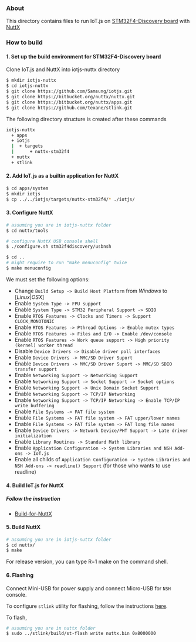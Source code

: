 ### About

This directory contains files to run IoT.js on
[STM32F4-Discovery board](http://www.st.com/content/st_com/en/products/evaluation-tools/product-evaluation-tools/mcu-eval-tools/stm32-mcu-eval-tools/stm32-mcu-discovery-kits/stm32f4discovery.html) with [NuttX](http://nuttx.org/)

### How to build

#### 1. Set up the build environment for STM32F4-Discovery board

Clone IoT.js and NuttX into iotjs-nuttx directory

```bash
$ mkdir iotjs-nuttx
$ cd iotjs-nuttx
$ git clone https://github.com/Samsung/iotjs.git
$ git clone https://bitbucket.org/nuttx/nuttx.git
$ git clone https://bitbucket.org/nuttx/apps.git
$ git clone https://github.com/texane/stlink.git
```

The following directory structure is created after these commands

```bash
iotjs-nuttx
  + apps
  + iotjs
  |  + targets
  |      + nuttx-stm32f4
  + nuttx
  + stlink
```

#### 2. Add IoT.js as a builtin application for NuttX

```bash
$ cd apps/system
$ mkdir iotjs
$ cp ../../iotjs/targets/nuttx-stm32f4/* ./iotjs/
```

#### 3. Configure NuttX

```bash
# assuming you are in iotjs-nuttx folder
$ cd nuttx/tools

# configure NuttX USB console shell
$ ./configure.sh stm32f4discovery/usbnsh

$ cd ..
# might require to run "make menuconfig" twice
$ make menuconfig
```

We must set the following options:

* Change `Build Setup -> Build Host Platform` from _Windows_ to [_Linux_|_OSX_]
* Enable `System Type -> FPU support`
* Enable `System Type -> STM32 Peripheral Support -> SDIO`
* Enable `RTOS Features -> Clocks and Timers -> Support CLOCK_MONOTONIC`
* Enable `RTOS Features -> Pthread Options -> Enable mutex types`
* Enable `RTOS Features -> Files and I/O -> Enable /dev/console`
* Enable `RTOS Features -> Work queue support -> High priority (kernel) worker thread`
* Disable `Device Drivers -> Disable driver poll interfaces`
* Enable `Device Drivers -> MMC/SD Driver Suport`
* Enable `Device Drivers -> MMC/SD Driver Suport -> MMC/SD SDIO transfer support`
* Enable `Networking Support -> Networking Support`
* Enable `Networking Support -> Socket Support -> Socket options`
* Enable `Networking Support -> Unix Domain Socket Support`
* Enable `Networking Support -> TCP/IP Networking`
* Enable `Networking Support -> TCP/IP Networking -> Enable TCP/IP write buffering`
* Enable `File Systems -> FAT file system`
* Enable `File Systems -> FAT file system -> FAT upper/lower names`
* Enable `File Systems -> FAT file system -> FAT long file names`
* Enable `Device Drivers -> Network Device/PHT Support -> Late driver initialization`
* Enable `Library Routines -> Standard Math library`
* Enable `Application Configuration -> System Libraries and NSH Add-ons -> IoT.js`
* Enable all childs of `Application Configuration -> System Libraries and NSH Add-ons -> readline() Support` (for those who wants to use readline)


#### 4. Build IoT.js for NuttX

##### Follow the instruction
* [Build-for-NuttX](../../docs/Build-for-NuttX.md)

#### 5. Build NuttX

```bash
# assuming you are in iotjs-nuttx folder
$ cd nuttx/
$ make
```
For release version, you can type R=1 make on the command shell.

#### 6. Flashing

Connect Mini-USB for power supply and connect Micro-USB for `NSH` console.

To configure `stlink` utility for flashing, follow the instructions [here](https://github.com/texane/stlink#build-from-sources).

To flash,
```bash
# assuming you are in nuttx folder
$ sudo ../stlink/build/st-flash write nuttx.bin 0x8000000
```
